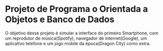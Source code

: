 # Projeto de Programa o Orientada a Objetos e Banco de Dados

O objetivo desse projeto é simular a interface do primeiro Smartphone,
com um reprodutor de música(Spotify), navegador de internet(Google),
um aplicativo telefone e um jogo mobile da época(Dragon City) como extra.
